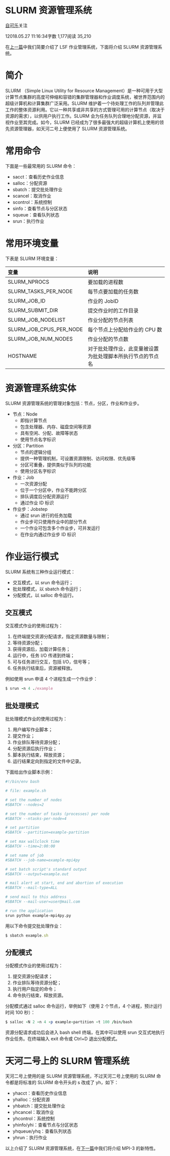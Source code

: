 # SLURM 资源管理系统

[自可乐](https://www.jianshu.com/u/59ef38a1d84b)关注

12018.05.27 11:16:34字数 1,177阅读 35,210

在[上一篇](https://www.jianshu.com/p/601ca9f33b31)中我们简要介绍了 LSF 作业管理系统，下面将介绍 SLURM 资源管理系统。

# 简介

SLURM （Simple Linux Utility for Resource Management）是一种可用于大型计算节点集群的高度可伸缩和容错的集群管理器和作业调度系统，被世界范围内的超级计算机和计算集群广泛采用。SLURM 维护着一个待处理工作的队列并管理此工作的整体资源利用。它以一种共享或非共享的方式管理可用的计算节点（取决于资源的需求），以供用户执行工作。SLURM 会为任务队列合理地分配资源，并监视作业至其完成。如今，SLURM 已经成为了很多最强大的超级计算机上使用的领先资源管理器，如天河二号上便使用了 SLURM 资源管理系统。

# 常用命令

下面是一些最常用的 SLURM 命令：

- sacct：查看历史作业信息
- salloc：分配资源
- sbatch：提交批处理作业
- scancel：取消作业
- scontrol：系统控制
- sinfo：查看节点与分区状态
- squeue：查看队列状态
- srun：执行作业

# 常用环境变量

下表是 SLURM 环境变量：

| 变量                    | 说明                                                       |
| :---------------------- | :--------------------------------------------------------- |
| SLURM_NPROCS            | 要加载的进程数                                             |
| SLURM_TASKS_PER_NODE    | 每节点要加载的任务数                                       |
| SLURM_JOB_ID            | 作业的 JobID                                               |
| SLURM_SUBMIT_DIR        | 提交作业时的工作目录                                       |
| SLURM_JOB_NODELIST      | 作业分配的节点列表                                         |
| SLURM_JOB_CPUS_PER_NODE | 每个节点上分配给作业的 CPU 数                              |
| SLURM_JOB_NUM_NODES     | 作业分配的节点数                                           |
| HOSTNAME                | 对于批处理作业，此变量被设置为批处理脚本所执行节点的节点名 |

# 资源管理系统实体

SLURM 资源管理系统的管理对象包括：节点，分区，作业和作业步。

- 节点：Node
  - 即指计算节点
  - 包含处理器、内存、磁盘空间等资源
  - 具有空闲、分配、故障等状态
  - 使用节点名字标识
- 分区：Partition
  - 节点的逻辑分组
  - 提供一种管理机制，可设置资源限制、访问权限、优先级等
  - 分区可重叠，提供类似于队列的功能
  - 使用分区名字标识
- 作业：Job
  - 一次资源分配
  - 位于一个分区中，作业不能跨分区
  - 排队调度后分配资源运行
  - 通过作业 ID 标识
- 作业步：Jobstep
  - 通过 srun 进行的任务加载
  - 作业步可只使用作业中的部分节点
  - 一个作业可包含多个作业步，可并发运行
  - 在作业内通过作业步 ID 标识

# 作业运行模式

SLURM 系统有三种作业运行模式：

- 交互模式，以 srun 命令运行；
- 批处理模式，以 sbatch 命令运行；
- 分配模式，以 salloc 命令运行。

## 交互模式

交互模式作业的使用过程为：

1. 在终端提交资源分配请求，指定资源数量与限制；
2. 等待资源分配；
3. 获得资源后，加载计算任务；
4. 运行中，任务 I/O 传递到终端；
5. 可与任务进行交互，包括 I/O，信号等；
6. 任务执行结束后，资源被释放。

例如使用 srun 申请 4 个进程生成一个作业步：

```ruby
$ srun -n 4 ./example
```

## 批处理模式

批处理模式作业的使用过程为：

1. 用户编写作业脚本；
2. 提交作业；
3. 作业排队等待资源分配；
4. 分配资源后执行作业；
5. 脚本执行结束，释放资源；
6. 运行结果定向到指定的文件中记录。

下面给出作业脚本示例：

```bash
#!/bin/env bash

# file: example.sh

# set the number of nodes
#SBATCH --nodes=2

# set the number of tasks (processes) per node
#SBATCH --ntasks-per-node=4

# set partition
#SBATCH --partition=example-partition

# set max wallclock time
#SBATCH --time=2:00:00

# set name of job
#SBATCH --job-name=example-mpi4py

# set batch script's standard output
#SBATCH --output=example.out

# mail alert at start, end and abortion of execution
#SBATCH --mail-type=ALL

# send mail to this address
#SBATCH --mail-user=user@mail.com

# run the application
srun python example-mpi4py.py
```

用以下命令提交批处理作业：

```ruby
$ sbatch example.sh
```

## 分配模式

分配模式作业的使用过程为：

1. 提交资源分配请求；
2. 作业排队等待资源分配；
3. 执行用户指定的命令；
4. 命令执行结束，释放资源。

分配模式通过 salloc 命令运行，举例如下（使用 2 个节点，4 个进程，预计运行时间 100 秒）：

```ruby
$ salloc -N 2 -n 4 -p example-partition -t 100 /bin/bash
```

资源分配请求成功后会进入 bash shell 终端，在其中可以使用 srun 交互式地执行作业任务。在终端输入 exit 命令或 Ctrl+D 退出分配模式。

# 天河二号上的 SLURM 管理系统

天河二号上使用的是 SLURM 资源管理系统，不过天河二号上使用的 SLURM 命令都是将标准的 SLURM 命令开头的 s 改成了 yh，如下：

- yhacct：查看历史作业信息
- yhalloc：分配资源
- yhbatch：提交批处理作业
- yhcancel：取消作业
- yhcontrol：系统控制
- yhinfo/yhi：查看节点与分区状态
- yhqueue/yhq：查看队列状态
- yhrun：执行作业

以上介绍了 SLURM 资源管理系统，在[下一篇](https://www.jianshu.com/p/e62f1acadf08)中我们将介绍 MPI-3 的新特性。